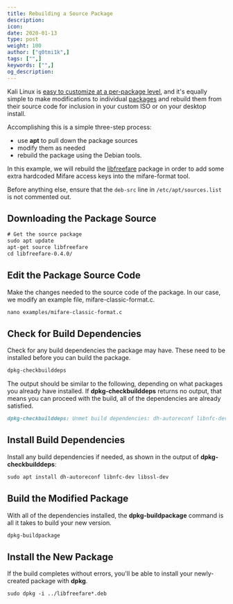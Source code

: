 ```yaml
---
title: Rebuilding a Source Package
description:
icon:
date: 2020-01-13
type: post
weight: 100
author: ["g0tmi1k",]
tags: ["",]
keywords: ["",]
og_description:
---
```


Kali Linux is [easy to customize at a per-package level](/docs/development/live-build-a-custom-kali-iso/), and it's equally simple to make modifications to individual [packages](http://pkg.kali.org/) and rebuild them from their source code for inclusion in your custom ISO or on your desktop install.

Accomplishing this is a simple three-step process:

* use **apt** to pull down the package sources
* modify them as needed
* rebuild the package using the Debian tools.

In this example, we will rebuild the [libfreefare](https://github.com/nfc-tools/libfreefare) package in order to add some extra hardcoded Mifare access keys into the mifare-format tool.

Before anything else, ensure that the `deb-src` line in `/etc/apt/sources.list` is not commented out.

## Downloading the Package Source

```html
# Get the source package
sudo apt update
apt-get source libfreefare
cd libfreefare-0.4.0/
```

## Edit the Package Source Code

Make the changes needed to the source code of the package. In our case, we modify an example file, mifare-classic-format.c.

```markdown
nano examples/mifare-classic-format.c
```

## Check for Build Dependencies

Check for any build dependencies the package may have. These need to be installed before you can build the package.

```markdown
dpkg-checkbuilddeps
```

The output should be similar to the following, depending on what packages you already have installed. If **dpkg-checkbuilddeps** returns no output, that means you can proceed with the build, all of the dependencies are already satisfied.

```markdown
dpkg-checkbuilddeps: Unmet build dependencies: dh-autoreconf libnfc-dev libssl-dev
```

## Install Build Dependencies

Install any build dependencies if needed, as shown in the output of **dpkg-checkbuilddeps**:

```markdown
sudo apt install dh-autoreconf libnfc-dev libssl-dev
```

## Build the Modified Package

With all of the dependencies installed, the **dpkg-buildpackage** command is all it takes to build your new version.

```markdown
dpkg-buildpackage
```

## Install the New Package

If the build completes without errors, you'll be able to install your newly-created package with **dpkg**.

```markdown
sudo dpkg -i ../libfreefare*.deb
```
